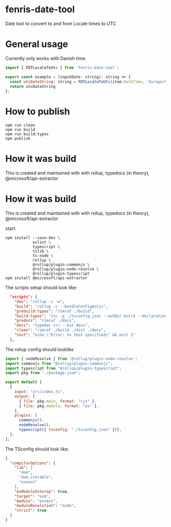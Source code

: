 # fenris-date-tool

Date tool to convert to and from Locale times to UTC

# General usage

Currently only works with Danish time.

```JavaScript
import { FDTLocaleToUtc } from 'fenris-date-tool';

export const example = (inputDate: string): string => {
  const utcDateString: string = FDTLocaleToUtc(item.DateTime, 'Europe/Copenhagen');
  return utcDateString
};
```

# How to publish

```Console
npm run clean
npm run build
npm run build:types
npm publish
```

# How it was build

This is created and maintained with with rollup, typedocs (in theory), @microsoft/api-extractor

# How it was build

This is created and maintained with with rollup, typedocs (in theory), @microsoft/api-extractor

start:

```Console
npm install --save-dev \
            eslint \
            typescript \
            tslib \
            ts-node \
            rollup \
            @rollup/plugin-commonjs \
            @rollup/plugin-node-resolve \
            @rollup/plugin-typescript
npm install @microsoft/api-extractor
```

The scripts setup should look like:

```JSON
  "scripts": {
    "dev": "rollup -c -w",
    "build": "rollup -c --bundleConfigAsCjs",
    "prebuild:types": "rimraf ./build",
    "build:types": "tsc -p ./tsconfig.json --outDir build --declaration true && api-extractor run",
    "predocs": "rimraf ./docs",
    "docs": "typedoc src --out docs",
    "clean": "rimraf ./build ./dist ./docs",
    "test": "echo \"Error: no test specified\" && exit 1"
  },
```

The rollup config should looklike

```JavaScript
import { nodeResolve } from '@rollup/plugin-node-resolve';
import commonjs from "@rollup/plugin-commonjs";
import typescript from "@rollup/plugin-typescript";
import pkg from "./package.json";

export default [
  {
    input: "src/index.ts",
    output: [
      { file: pkg.main, format: "cjs" },
      { file: pkg.module, format: "es" },
    ],
    plugins: [
      commonjs(),
      nodeResolve(),
      typescript({ tsconfig: "./tsconfig.json" })],
  },
];
```

The TSconfig should look like:

```JSON
{
  "compilerOptions": {
    "lib": [
      "dom",
      "dom.iterable",
      "esnext"
    ],
    "esModuleInterop": true,
    "target": "es6",
    "module": "esnext",
    "moduleResolution": "node",
    "strict": true
  }
}
```
